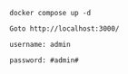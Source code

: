 
```
docker compose up -d
```

```
Goto http://localhost:3000/
```

```
username: admin
```

```
password: #admin#
```
